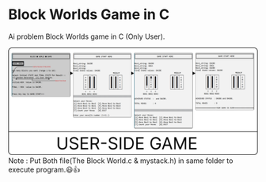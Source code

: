 # Block Worlds Game in C
Ai problem Block Worlds game in C (Only User).

![game](game_image.png)
Note : Put Both file(The Block World.c & mystack.h) in same folder to execute program.😃👍
